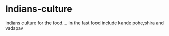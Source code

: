 # Indians-culture
indians culture for the food....
in the fast food include kande pohe,shira and vadapav
